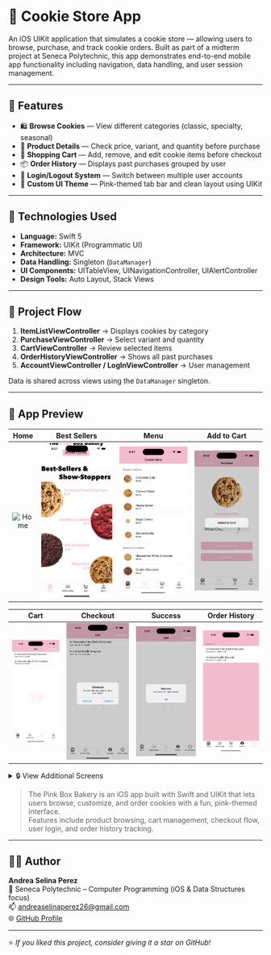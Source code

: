 # 🍪 Cookie Store App

An iOS UIKit application that simulates a cookie store — allowing users to browse, purchase, and track cookie orders. Built as part of a midterm project at Seneca Polytechnic, this app demonstrates end-to-end mobile app functionality including navigation, data handling, and user session management.

---

## 🚀 Features

- 🛍️ **Browse Cookies** — View different categories (classic, specialty, seasonal)
- 🧁 **Product Details** — Check price, variant, and quantity before purchase
- 🛒 **Shopping Cart** — Add, remove, and edit cookie items before checkout
- 📦 **Order History** — Displays past purchases grouped by user
- 👤 **Login/Logout System** — Switch between multiple user accounts
- 🎨 **Custom UI Theme** — Pink-themed tab bar and clean layout using UIKit

---

## 🧩 Technologies Used

- **Language:** Swift 5  
- **Framework:** UIKit (Programmatic UI)  
- **Architecture:** MVC  
- **Data Handling:** Singleton (`DataManager`)  
- **UI Components:** UITableView, UINavigationController, UIAlertController  
- **Design Tools:** Auto Layout, Stack Views  

---

## 🧠 Project Flow

1. **ItemListViewController** → Displays cookies by category  
2. **PurchaseViewController** → Select variant and quantity  
3. **CartViewController** → Review selected items  
4. **OrderHistoryViewController** → Shows all past purchases  
5. **AccountViewController / LogInViewController** → User management  

Data is shared across views using the `DataManager` singleton.

---

## 🧁 App Preview

| Home | Best Sellers | Menu | Add to Cart |
|:--:|:--:|:--:|:--:|
| ![Home](screenshots/01_Home.png) | ![Best Sellers](screenshots/02_BestSellers.png) | ![Menu](screenshots/03_Menu.png) | ![Add to Cart](screenshots/04_AddToCart.png) |

| Cart | Checkout | Success | Order History |
|:--:|:--:|:--:|:--:|
| ![Cart](screenshots/05_Cart.png) | ![Checkout](screenshots/06_Checkout.png) | ![Success](screenshots/07_Success.png) | ![Order History](screenshots/08_OrderHistory.png) |

<details>
  <summary>🔒 View Additional Screens</summary>

  ![Login](screenshots/09_Login.png)
  ![Account](screenshots/10_Account.png)
</details>

> The Pink Box Bakery is an iOS app built with Swift and UIKit that lets users browse, customize, and order cookies with a fun, pink-themed interface.  
> Features include product browsing, cart management, checkout flow, user login, and order history tracking.

---

## 👩‍💻 Author

**Andrea Selina Perez**  
📍 Seneca Polytechnic – Computer Programming (iOS & Data Structures focus)  
📫 [andreaselinaperez26@gmail.com](mailto:andreaselinaperez26@gmail.com)  
🌐 [GitHub Profile](https://github.com/asperez26)

---

⭐ *If you liked this project, consider giving it a star on GitHub!*
